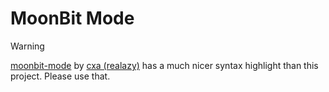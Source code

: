 # MoonBit Mode

> [!WARNING]
> [moonbit-mode](https://github.com/cxa/moonbit-mode) by
> [cxa (realazy)](https://github.com/cxa/moonbit-mode) has a much
> nicer syntax highlight than this project. Please use that.
